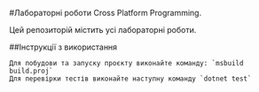 #Лабораторні роботи Cross Platform Programming.

Цей репозиторій містить усі лабораторні роботи. 

##Інструкції з використання

```
Для побудови та запуску проєкту виконайте команду: `msbuild build.proj`
Для перевірки тестів виконайте наступну команду `dotnet test`

```
